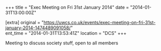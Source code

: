 +++
title = "Exec Meeting on Fri 31st January 2014"
date = "2014-01-31T13:00:00Z"

[extra]
original = "https://uwcs.co.uk/events/exec-meeting-on-fri-31st-january-2014-1474489091058/"    
ent_time = "2014-01-31T13:53:41Z"
location = "DCS"
+++

Meeting to discuss society stuff, open to all members

